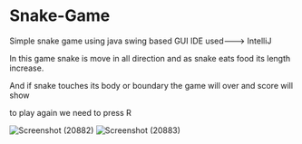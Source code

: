 # Snake-Game
Simple snake game using java swing based GUI
IDE used---> IntelliJ

In this game snake is move in all direction and as snake eats food its length increase.

And if snake touches its body or boundary the game will over and score will show

to play again we need to press R

![Screenshot (20882)](https://user-images.githubusercontent.com/43317384/221344053-52c218a6-278c-4206-94f5-79f25af2458e.png)
![Screenshot (20883)](https://user-images.githubusercontent.com/43317384/221344055-8a9057d6-cee0-471a-9431-c6abc0836b4a.png)
